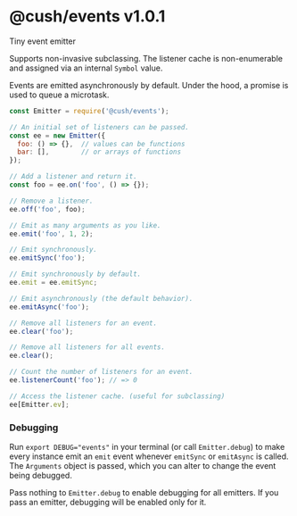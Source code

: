 # @cush/events v1.0.1

Tiny event emitter

Supports non-invasive subclassing. The listener cache is non-enumerable and assigned via an internal `Symbol` value.

Events are emitted asynchronously by default. Under the hood, a promise is used to queue a microtask.

```js
const Emitter = require('@cush/events');

// An initial set of listeners can be passed.
const ee = new Emitter({
  foo: () => {},  // values can be functions
  bar: [],        // or arrays of functions
});

// Add a listener and return it.
const foo = ee.on('foo', () => {});

// Remove a listener.
ee.off('foo', foo);

// Emit as many arguments as you like.
ee.emit('foo', 1, 2);

// Emit synchronously.
ee.emitSync('foo');

// Emit synchronously by default.
ee.emit = ee.emitSync;

// Emit asynchronously (the default behavior).
ee.emitAsync('foo');

// Remove all listeners for an event.
ee.clear('foo');

// Remove all listeners for all events.
ee.clear();

// Count the number of listeners for an event.
ee.listenerCount('foo'); // => 0

// Access the listener cache. (useful for subclassing)
ee[Emitter.ev];
```

### Debugging

Run `export DEBUG="events"` in your terminal (or call `Emitter.debug`) to make every instance emit an `emit` event whenever `emitSync` or `emitAsync` is called. The `Arguments` object is passed, which you can alter to change the event being debugged.

Pass nothing to `Emitter.debug` to enable debugging for all emitters. If you pass an emitter, debugging will be enabled only for it.
